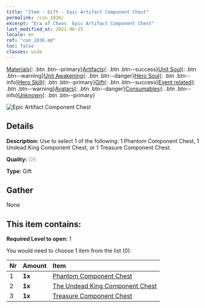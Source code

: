 ```yaml
---
title: "Item - Gift - Epic Artifact Component Chest"
permalink: /con_1836/
excerpt: "Era of Chaos  Epic Artifact Component Chest"
last_modified_at: 2021-06-15
locale: en
ref: "con_1836.md"
toc: false
classes: wide
---
```

 [Materials](/Items/){: .btn .btn--primary}[Artifacts](/Items/Artifacts/){: .btn .btn--success}[Unit Soul](/Items/UnitSoul/){: .btn .btn--warning}[Unit Awakening](/Items/UnitAwakening/){: .btn .btn--danger}[Hero Soul](/Items/HeroSoul/){: .btn .btn--info}[Hero Skill](/Items/HeroSkill/){: .btn .btn--primary}[Gift](/Items/Gift/){: .btn .btn--success}[Event related](/Items/Events/){: .btn .btn--warning}[Avatars](/Items/Avatars/){: .btn .btn--danger}[Consumables](/Items/Consumables/){: .btn .btn--info}[Unknown](/Items/Unknown/){: .btn .btn--primary}

 ![Epic Artifact Component Chest](/images/t/i_907181.png)

## Details
 **Description:** Use to select 1 of the following: 1 Phantom Component Chest, 1 Undead King Component Chest, or 1 Treasure Component Chest.

 **Quality:** <span style="color: #DA70D6">OK</span>

 **Type:** Gift

## Gather

  None

## This item contains:

 **Required Level to open:** 1

 You would need to choose 1 item from the list (0):

  | Nr | Amount |     Item    |
  |:---|:-------|:------------|
  | 1 |  **1x** | [Phantom Component Chest](/Items/con_1339/) |  | 
  | 2 |  **1x** | [The Undead King Component Chest](/Items/con_1340/) |  | 
  | 3 |  **1x** | [Treasure Component Chest](/Items/con_1383/) |  | 
